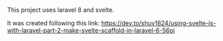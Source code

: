This project uses laravel 8 and svelte.

It was created following this link: https://dev.to/shuv1824/using-svelte-js-with-laravel-part-2-make-svelte-scaffold-in-laravel-6-56pi

